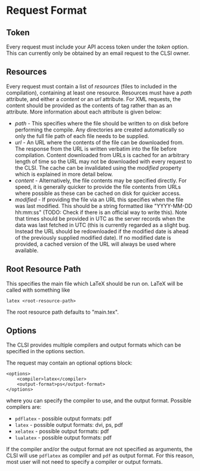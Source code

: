 # Request Format

## Token

Every request must include your API access token under the _token_ option. This
can currently only be obtained by an email request to the CLSI owner.

## Resources

Every request must contain a list of _resources_ (files to included in the
compilation), containing at least one resource. Resources must have a _path_
attribute, and either a _content_ or an _url_ attribute. For XML requests, the
content should be provided as the contents of <resource> tag rather than as an
attribute. More information about each attribute is given below:

* _path_ - This specifies where the file should be written to on disk before
  performing the compile. Any directories are created automatically so only the
  full file path of each file needs to be supplied.
* _url_ - An URL where the contents of the file can be downloaded from. The
  response from the URL is written verbatim into the file before compilation.
  Content downloaded from URLs is cached for an arbitrary length of time so the
  URL may not be downloaded with every request to the CLSI. The cache can be
  invalidated using the _modified_ property which is explained in more detail
  below.
* _content_ - Alternatively, the file contents may be specified directly. For
  speed, it is generally quicker to provide the file contents from URLs where
  possible as these can be cached on disk for quicker access.
* _modified_ - If providing the file via an URL this specifies when the file was
  last modified. This should be a string formatted like "YYYY-MM-DD hh:mm:ss"
  (TODO: Check if there is an official way to write this). Note that times
  should be provided in UTC as the server records when the data was last fetched
  in UTC (this is currently regarded as a slight bug. Instead the URL should be
  redownloaded if the modified date is ahead of the previously supplied modified
  date). If no modified date is provided, a cached version of the URL will
  always be used where available.

## Root Resource Path

This specifies the main file which LaTeX should be run on. LaTeX will
be called with something like

    latex <root-resource-path>

The root resource path defaults to "main.tex".

## Options

The CLSI provides multiple compilers and output formats which can be specified
in the options section.

The request may contain an optional options block:
    
    <options>
        <compiler>latex</compiler>
        <output-format>ps</output-format>
    </options>

where you can specify the compiler to use, and the output format. Possible compilers are:

* <code>pdflatex</code> - possible output formats: pdf
* <code>latex</code> - possible output formats: dvi, ps, pdf
* <code>xelatex</code> - possible output formats: pdf
* <code>lualatex</code> - possible output formats: pdf

If the compiler and/or the output format are not specified as arguments,
the CLSI will use ```pdflatex``` as compiler and ```pdf``` as output format. For this
reason, most user will not need to specify a compiler or output formats.
